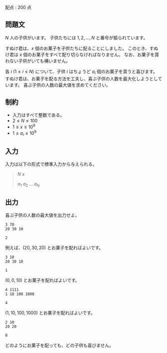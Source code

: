 配点 : $200$ 点

## 問題文

$N$ 人の子供がいます。
子供たちには $1, 2, ..., N$ と番号が振られています。

すぬけ君は、$x$ 個のお菓子を子供たちに配ることにしました。
このとき、すぬけ君は $x$ 個のお菓子をすべて配り切らなければなりません。
なお、お菓子を貰わない子供がいても構いません。

各 $i$ ($1 \leq i \leq N$) について、子供 $i$ はちょうど $a_i$ 個のお菓子を貰うと喜びます。
すぬけ君は、お菓子を配る方法を工夫し、喜ぶ子供の人数を最大化しようとしています。
喜ぶ子供の人数の最大値を求めてください。

## 制約

- 入力はすべて整数である。
- $2 \leq N \leq 100$
- $1 \leq x \leq 10^9$
- $1 \leq a_i \leq 10^9$

## 入力

入力は以下の形式で標準入力から与えられる。

> $N$ $x$
> 
> $a_1$ $a_2$ $...$ $a_N$

## 出力

喜ぶ子供の人数の最大値を出力せよ。

```input1
3 70
20 30 10
```

```output1
2
```

例えば、$(20, 30, 20)$ とお菓子を配ればよいです。

```input2
3 10
20 30 10
```

```output2
1
```

$(0, 0, 10)$ とお菓子を配ればよいです。

```input3
4 1111
1 10 100 1000
```

```output3
4
```

$(1, 10, 100, 1000)$ とお菓子を配ればよいです。

```input4
2 10
20 20
```

```output4
0
```

どのようにお菓子を配っても、どの子供も喜びません。